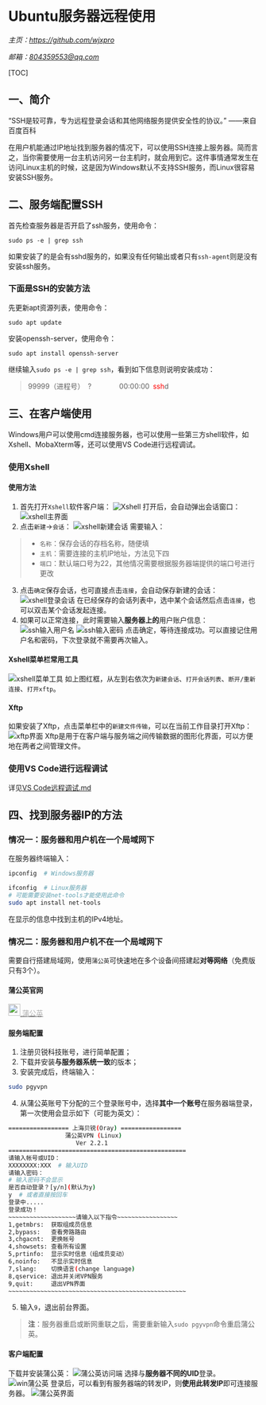 # **Ubuntu服务器远程使用**
*主页：https://github.com/wjxpro*

*邮箱：804359553@qq.com*

[TOC]

## 一、简介
“SSH是较可靠，专为远程登录会话和其他网络服务提供安全性的协议。” ——来自百度百科

在用户机能通过IP地址找到服务器的情况下，可以使用SSH连接上服务器。简而言之，当你需要使用一台主机访问另一台主机时，就会用到它。这件事情通常发生在访问Linux主机的时候，这是因为Windows默认不支持SSH服务，而Linux很容易安装SSH服务。

## 二、服务端配置SSH
首先检查服务器是否开启了ssh服务，使用命令：
```shell
sudo ps -e | grep ssh
```
如果安装了的是会有sshd服务的，如果没有任何输出或者只有`ssh-agent`则是没有安装ssh服务。

### 下面是SSH的安装方法
先更新apt资源列表，使用命令：
```shell
sudo apt update
```
安装openssh-server，使用命令：
```shell
sudo apt install openssh-server
```
继续输入`sudo ps -e | grep ssh`，看到如下信息则说明安装成功：

> 99999（进程号）&ensp;?&ensp;&ensp;&ensp;&ensp;&ensp;&ensp;&ensp;&ensp;00:00:00&ensp;<font color='red'>ssh</font>d

## 三、在客户端使用
Windows用户可以使用cmd连接服务器，也可以使用一些第三方shell软件，如Xshell、MobaXterm等，还可以使用VS Code进行远程调试。
### 使用Xshell
#### 使用方法
1. 首先打开`Xshell`软件客户端：
![Xshell](./img/Xshell.png)
打开后，会自动弹出会话窗口：
![xshell主界面](./img/xshell主界面.png)
2. 点击`新建`->`会话`：
![xshell新建会话](./img/xshell新建会话.png)
需要输入：
> + `名称`：保存会话的存档名称，随便填
> + `主机`：需要连接的主机IP地址，方法见下四
> + `端口`：默认端口号为22，其他情况需要根据服务器端提供的端口号进行更改
3. 点击`确定`保存会话，也可直接点击`连接`，会自动保存新建的会话：
![xshell登录会话](./img/xshell登录会话.png)
在已经保存的会话列表中，选中某个会话然后点击`连接`，也可以双击某个会话发起连接。
4. 如果可以正常连接，此时需要输入**服务器上的**用户账户信息：
![ssh输入用户名](./img/ssh输入用户名.png)
![ssh输入密码](./img/ssh输入密码.png)
点击确定，等待连接成功。可以直接记住用户名和密码，下次登录就不需要再次输入。

#### Xshell菜单栏常用工具
![xshell菜单工具](./img/xshell菜单工具.png)
如上图红框，从左到右依次为`新建会话`、`打开会话列表`、`断开/重新 连接`、`打开xftp`。

#### Xftp
如果安装了Xftp，点击菜单栏中的`新建文件传输`，可以在当前工作目录打开Xftp：
![xftp界面](./img/xftp界面.png)
Xftp是用于在客户端与服务端之间传输数据的图形化界面，可以方便地在两者之间管理文件。

### 使用VS Code进行远程调试
详见[VS Code远程调试.md](../开发环境/VS_Code远程调试.md)

## 四、找到服务器IP的方法
### 情况一：服务器和用户机在一个局域网下
在服务器终端输入：
```bash
ipconfig  # Windows服务器

ifconfig  # Linux服务器
# 可能需要安装net-tools才能使用此命令
sudo apt install net-tools
```
在显示的信息中找到主机的IPv4地址。

### 情况二：服务器和用户机不在一个局域网下
需要自行搭建局域网，使用`蒲公英`可快速地在多个设备间搭建起**对等网络**（免费版只有3个）。
#### 蒲公英官网
<a href="https://pgy.oray.com/" target="-blank" title="蒲公英SD-WAN">
<img src="img/icon_pgy.png" height="24"> <span style="color: #b1b1b1;">蒲公英</span></a>

#### 服务端配置
1. 注册贝锐科技账号，进行简单配置；
2. 下载并安装**与服务器系统一致**的版本；
3. 安装完成后，终端输入：
```sh
sudo pgyvpn
```
4. 从蒲公英账号下分配的三个登录账号中，选择**其中一个账号**在服务器端登录，第一次使用会显示如下（可能为英文）：
```sh
================= 上海贝锐(Oray) =================
	            蒲公英VPN (Linux)			
		           Ver 2.2.1				
==================================================
请输入帐号或UID：
XXXXXXXX:XXX  # 输入UID
请输入密码：
# 输入密码不会显示
是否自动登录？[y/n](默认为y)
y  # 或者直接按回车
登录中.....
登录成功！
~~~~~~~~~~~~~~~~~~~请输入以下指令~~~~~~~~~~~~~~~~~
1,getmbrs:	获取组成员信息			
2,bypass:	查看旁路路由			
3,chgacnt:	更换帐号			
4,showsets:	查看所有设置			
5,prtinfo:	显示实时信息（组成员变动）			
6,noinfo:	不显示实时信息			
7,slang:	切换语言(change language)		
8,qservice:	退出并关闭VPN服务			
9,quit:		退出VPN界面			
~~~~~~~~~~~~~~~~~~~~~~~~~~~~~~~~~~~~~~~~~~~~~~~~~~
```
5. 输入`9`，退出前台界面。

> **注**：服务器重启或断网重联之后，需要重新输入`sudo pgyvpn`命令重启蒲公英。
#### 客户端配置
下载并安装蒲公英：
![蒲公英访问端](./img/蒲公英访问端.png)
选择与**服务器不同的UID**登录。
![win蒲公英](./img/win蒲公英.png)
登录后，可以看到有服务器端的转发IP，则**使用此转发IP**即可连接服务器。
![蒲公英界面](./img/蒲公英界面.png)
